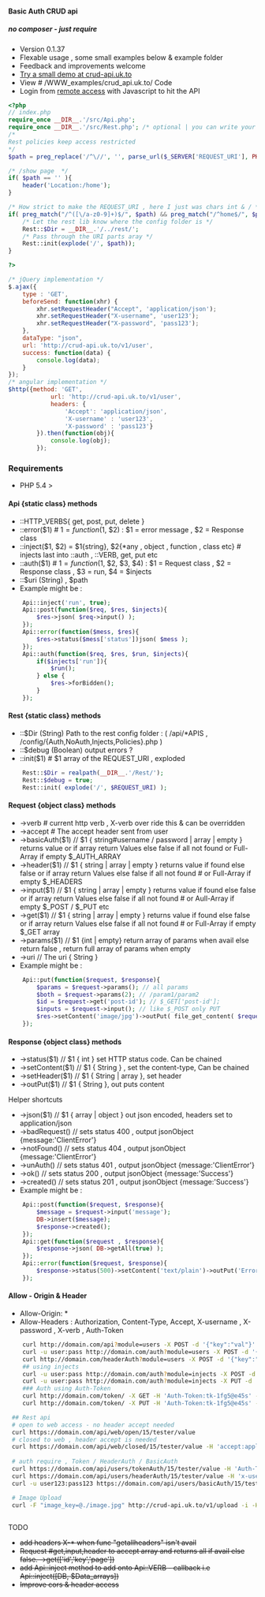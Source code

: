 #### Basic Auth CRUD api
##### no composer - just require
- Version 0.1.37
- Flexable usage , some small examples below & example folder
- Feedback and improvements welcome 
- [Try a small demo at crud-api.uk.to](http://crud-api.uk.to " Basic crud - rest API  ")
- View # /WWW_examples/crud_api.uk.to/ Code
- Login from [remote access](http://crud-api-remote.uk.to " Basic crud - rest API #remote ") with Javascript to hit the API
```php
<?php
// index.php
require_once __DIR__.'/src/Api.php';
require_once __DIR__.'/src/Rest.php'; /* optional | you can write your own */
/*
Rest policies keep access restricted
*/
$path = preg_replace('/^\//', '', parse_url($_SERVER['REQUEST_URI'], PHP_URL_PATH));

/* /show page  */
if( $path == '' ){
    header('Location:/home');
}

/* How strict to make the REQUEST_URI , here I just was chars int & / */
if( preg_match("/^([\/a-z0-9]+)$/", $path) && preg_match("/^home$/", $path) == false ){
	/* Let the rest lib know where the config folder is */
    Rest::$Dir = __DIR__.'/../rest/';
    /* Pass through the URI parts aray */
    Rest::init(explode('/', $path));
}

?>
```

```javascript
/* jQuery implementation */
$.ajax({
	type : 'GET',
    beforeSend: function(xhr) {
		xhr.setRequestHeader("Accept", 'application/json');
		xhr.setRequestHeader("X-username", 'user123');
		xhr.setRequestHeader("X-password", 'pass123');
    },
    dataType: "json",
    url: 'http://crud-api.uk.to/v1/user',
    success: function(data) {
        console.log(data);
    }
});
/* angular implementation */
$http({method: 'GET', 
			url: 'http://crud-api.uk.to/v1/user', 
			headers: {
				'Accept': 'application/json',
				'X-username' : 'user123',
				'X-password' : 'pass123'}
		}).then(function(obj){
			console.log(obj);
		});
```

### Requirements

* PHP 5.4 >

#### Api {static class} methods
* ::HTTP_VERBS{ get, post, put, delete }
* ::error($1) # $1 = function($1, $2) : $1 = error message , $2 = Response class
* ::inject($1, $2) = $1{string}, $2{*any , object , function , class etc} # injects last into ::auth , ::VERB, get, put etc
* ::auth($1) # $1 = function($1, $2, $3, $4) : $1 = Request class , $2 = Response class , $3 = run, $4 = $injects
* ::$uri (String) , $path 
* Example might be :
```php
	Api::inject('run', true);
	Api::post(function($req, $res, $injects){
		$res->json( $req->input() );
	});
	Api::error(function($mess, $res){
		$res->status($mess['status'])json( $mess );
	});
	Api::auth(function($req, $res, $run, $injects){
		if($injects['run']){
			$run();
		} else {
			$res->forBidden();
		}
	});
```
#### Rest {static class} methods
* ::$Dir (String) Path to the rest config folder : ( /api/*APIS , /config/{Auth,NoAuth,Injects,Policies}.php )
* ::$debug (Boolean) output errors ?
* ::init($1) # $1 array of the REQUEST_URI , exploded
```php
	Rest::$Dir = realpath(__DIR__.'/Rest/');
	Rest::$debug = true;
	Rest::init( explode('/', $REQUEST_URI) );
```

#### Request {object class} methods
* ->verb	# current http verb , X-verb over ride this & can be overridden
* ->accept # The accept header sent from user
* ->basicAuth($1) // $1 { string#username / password | array | empty } returns value or if array return Values else false if all not found or Full-Array if empty $_AUTH_ARRAY
* ->header($1) // $1 { string | array | empty } returns value if found else false or if array return Values else false if all not found # or Full-Array if empty $_HEADERS
* ->input($1) // $1 { string | array | empty } returns value if found else false or if array return Values else false if all not found # or Aull-Array if empty $_POST / $_PUT etc
* ->get($1) // $1 { string | array | empty } returns value if found else false or if array return Values else false if all not found # or Full-Array if empty $_GET array
* ->params($1) // $1 {int | empty} return array of params when avail else return false , return full array of params when empty
* ->uri // The uri { String }
* Example might be :
```php
	Api::put(function($request, $response){
		$params = $request->params(); // all params
		$both = $request->params(2); // /param1/param2
		$id = $request->get('post-id'); // $_GET['post-id'];
		$inputs = $request->input(); // like $_POST only PUT
		$res->setContent('image/jpg')->outPut( file_get_content( $request->uri ) ); // uri = /userid/img/avatar.jpp
	});
```
#### Response {object class} methods
* ->status($1)  // $1 { int } set HTTP status code. Can be chained
* ->setContent($1) // $1 { String } , set the content-type, Can be chained
* ->setHeader($1) // $1 { String | array }, set header
* ->outPut($1) // $1 { String }, out puts content

Helper shortcuts
* ->json($1)  // $1 { array | object } out json encoded, headers set to application/json
* ->badRequest() // sets status 400 , output jsonObject {message:'ClientError'}
* ->notFound() // sets status 404 , output jsonObject {message:'ClientError'}
* ->unAuth() // sets status 401 , output jsonObject {message:'ClientError'}
* ->ok() // sets status 200 , output jsonObject {message:'Success'}
* ->created() // sets status 201 , output jsonObject {message:'Success'}
* Example might be :
```php
	Api::post(function($request, $response){
		$message = $request->input('message');
		DB->insert($message);
		$response->created();
	});
	Api::get(function($request , $response){
		$response->json( DB->getAll(true) );
	});
	Api::error(function($request, $response){
		$response->status(500)->setContent('text/plain')->outPut('Error');
	});
```
#### Allow - Origin & Header
- Allow-Origin: *
- Allow-Headers : Authorization, Content-Type, Accept, X-username , X-password , X-verb , Auth-Token

```bash
	curl http://domain.com/api?module=users -X POST -d '{"key":"val"}' -H 'accept:application/json' # open api
	curl -u user:pass http://domain.com/auth?module=users -X POST -d '{"key":"val"}' -H 'accept:application/json' # basicAuth api
	curl http://domain.com/headerAuth?module=users -X POST -d '{"key":"val"}' -H 'X-username:user' -H 'X-password:pass' -H 'accept:application/json' # header auth
	## using injects
	curl -u user:pass http://domain.com/auth?module=injects -X POST -d '{"key":"val"}' -H 'accept:application/json' # basicAuth /api/inject
	curl -u user:pass http://domain.com/auth?module=injects -X PUT -d '{"job":"Security"}' -H 'accept:application/json' # basicAuth /api/inject
	### Auth using Auth-Token
	curl http://domain.com/token/ -X GET -H 'Auth-Token:tk-1fg5@e45s' -H 'accept:application/json'
	curl http://domain.com/token/ -X PUT -H 'Auth-Token:tk-1fg5@e45s' -H 'accept:application/json'
```

```bash
 ## Rest api
 # open to web access - no header accept needed
 curl https://domain.com/api/web/open/15/tester/value
 # closed to web , header accept is needed
 curl https://domain.com/api/web/closed/15/tester/value -H 'accept:application/json'
 
 # auth require , Token / HeaderAuth / BasicAuth
 curl https://domain.com/api/users/tokenAuth/15/tester/value -H 'Auth-Token:abc123' -H 'accept:application/json'
 curl https://domain.com/api/users/headerAuth/15/tester/value -H 'x-username:user123' -H 'x-password:pass123' -H 'accept:application/json'
 curl -u user123:pass123 https://domain.com/api/users/basicAuth/15/tester/value -H 'accept:application/json'
```

```bash
 # Image Upload
 curl -F "image_key=@./image.jpg" http://crud-api.uk.to/v1/upload -i -H 'authToken:abc132'
 
```


TODO
* ~~add headers X-* when func "getallheaders" isn't avail~~
* ~~Request #get,input,header to accept array and returns all if avail else false. ->get(['id','key','page'])~~
* ~~add Api::inject method to add onto Api::VERB - callback i.e Api::inject([DB, $Data_arrays])~~
* ~~Improve cors & header access~~
